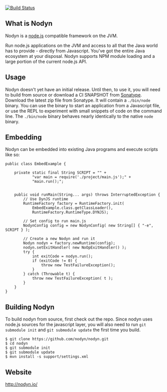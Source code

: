 [![Build Status](https://secure.travis-ci.org/nodyn/nodyn.png)](http://travis-ci.org/nodyn/nodyn)

## What is Nodyn

Nodyn is a [node.js](http://nodejs.org) compatible framework on the JVM.

Run node.js applications on the JVM and access to all that the Java world has to
provide - directly from Javascript. You've got the entire Java ecosystem at
your disposal. Nodyn supports NPM module loading and a large portion of the
current node.js API.

## Usage

Nodyn doesn't yet have an initial release. Until then, to use it, you will need
to build from source or download a CI SNAPSHOT from
[Sonatype](https://oss.sonatype.org/content/repositories/snapshots/io/nodyn/nodyn/0.1.1-SNAPSHOT/).
Download the latest zip file from Sonatype. It will contain a `./bin/node`
binary.  You can use the binary to start an application from a Javascript file,
or use the REPL to experiment with small snippets of code on the command line.
The `./bin/node` binary behaves nearly identically to the native `node` binary.

## Embedding

Nodyn can be embedded into existing Java programs and execute scripts like so:

    public class EmbedExample {

        private static final String SCRIPT = "" +
                "var main = require('./project/main.js');" +
                "main.run();";


        public void runMain(String... args) throws InterruptedException {
            // Use DynJS runtime
            RuntimeFactory factory = RuntimeFactory.init(
                EmbedExample.class.getClassLoader(), 
                RuntimeFactory.RuntimeType.DYNJS);

            // Set config to run main.js
            NodynConfig config = new NodynConfig( new String[] { "-e", SCRIPT } );

            // Create a new Nodyn and run it
            Nodyn nodyn = factory.newRuntime(config);
            nodyn.setExitHandler( new NoOpExitHandler() );
            try {
                int exitCode = nodyn.run();
                if (exitCode != 0) {
                    throw new TestFailureException();
                }
            } catch (Throwable t) {
                throw new TestFailureException( t );
            }
        }
    }


## Building Nodyn

To build nodyn from source, first check out the repo. Since nodyn uses
node.js sources for the javascript layer, you will also need to run 
`git submodule init` and `git submodule update` the first time you build.

    $ git clone https://github.com/nodyn/nodyn.git
    $ cd nodyn
    $ git submodule init
    $ git submodule update
    $ mvn install -s support/settings.xml

## Website

http://nodyn.io/
